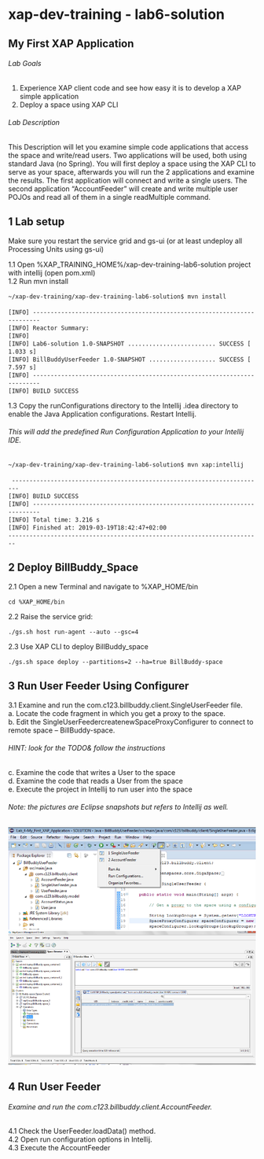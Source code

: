 # xap-dev-training - lab6-solution

##  My First XAP Application

###### Lab Goals
1.	Experience XAP client code and see how easy it is to develop a XAP simple application
2.	Deploy a space using XAP CLI

###### Lab Description

This Description will let you examine simple code applications that access the space and write/read users. 
Two applications will be used, both using standard Java (no Spring).
You will first deploy a space using the XAP CLI to serve as your space, 
afterwards you will run the 2 applications and examine the results.
The first application will connect and write a single users. 
The second application “AccountFeeder” will create and write multiple user POJOs
and read all of them in a single readMultiple command.
## 1 Lab setup
Make sure you restart the service grid and gs-ui (or at least undeploy all Processing Units using gs-ui)
               
1.1 Open %XAP_TRAINING_HOME%/xap-dev-training-lab6-solution project with intellij (open pom.xml)<br />
1.2 Run mvn install

    ~/xap-dev-training/xap-dev-training-lab6-solution$ mvn install
    
    [INFO] ------------------------------------------------------------------------
    [INFO] Reactor Summary:
    [INFO] 
    [INFO] Lab6-solution 1.0-SNAPSHOT ......................... SUCCESS [  1.033 s]
    [INFO] BillBuddyUserFeeder 1.0-SNAPSHOT ................... SUCCESS [  7.597 s]
    [INFO] ------------------------------------------------------------------------
    [INFO] BUILD SUCCESS

1.3 Copy the runConfigurations directory to the Intellij .idea directory to enable the Java Application configurations. Restart Intellij.

###### This will add the predefined Run Configuration Application to your Intellij IDE.

    ~/xap-dev-training/xap-dev-training-lab6-solution$ mvn xap:intellij
    
     ------------------------------------------------------------------------
    [INFO] BUILD SUCCESS
    [INFO] ------------------------------------------------------------------------
    [INFO] Total time: 3.216 s
    [INFO] Finished at: 2019-03-19T18:42:47+02:00
    ------------------------------------------------------------------------

## 2  Deploy BillBuddy_Space

2.1 Open a new Terminal and navigate to %XAP_HOME/bin <br />

    cd %XAP_HOME/bin
    
2.2 Raise the service grid:

    ./gs.sh host run-agent --auto --gsc=4
    
2.3 Use XAP CLI to deploy BillBuddy_space

    ./gs.sh space deploy --partitions=2 --ha=true BillBuddy-space

## 3	Run User Feeder Using Configurer
3.1 Examine and run the com.c123.billbuddy.client.SingleUserFeeder file. <br /> 
a.	Locate the code fragment in which you get a proxy to the space. <br /> 
b.	Edit the SingleUserFeedercreatenewSpaceProxyConfigurer to connect to remote space – BillBuddy-space. <br /> 
###### HINT: look for the TODO& follow the instructions <br />
c.	Examine the code that writes a User to the space <br />
d.	Examine the code that reads a User from the space <br />
e.	Execute the project in Intellij to run user into the space

###### Note: the pictures are Eclipse snapshots but refers to Intellij as well.

![Screenshot](./Pictures/Picture1.png)
![Screenshot](./Pictures/Picture2.png)

## 4	Run User Feeder
###### Examine and run the com.c123.billbuddy.client.AccountFeeder. <br />
4.1 Check the UserFeeder.loadData() method. <br />
4.2 Open run configuration options in Intellij. <br />
4.3 Execute the AccountFeeder
